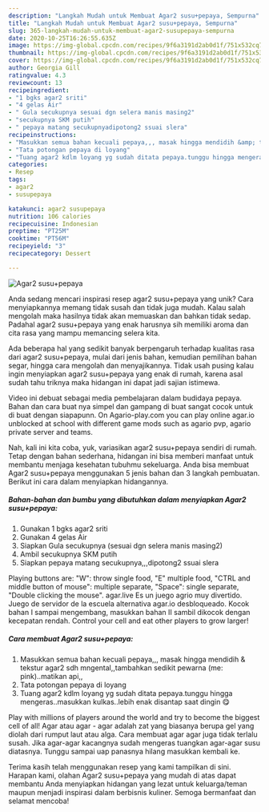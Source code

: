 ```yaml
---
description: "Langkah Mudah untuk Membuat Agar2 susu+pepaya, Sempurna"
title: "Langkah Mudah untuk Membuat Agar2 susu+pepaya, Sempurna"
slug: 365-langkah-mudah-untuk-membuat-agar2-susupepaya-sempurna
date: 2020-10-25T16:26:55.635Z
image: https://img-global.cpcdn.com/recipes/9f6a3191d2ab0d1f/751x532cq70/agar2-susupepaya-foto-resep-utama.jpg
thumbnail: https://img-global.cpcdn.com/recipes/9f6a3191d2ab0d1f/751x532cq70/agar2-susupepaya-foto-resep-utama.jpg
cover: https://img-global.cpcdn.com/recipes/9f6a3191d2ab0d1f/751x532cq70/agar2-susupepaya-foto-resep-utama.jpg
author: Georgia Gill
ratingvalue: 4.3
reviewcount: 13
recipeingredient:
- "1 bgks agar2 sriti"
- "4 gelas Air"
- " Gula secukupnya sesuai dgn selera manis masing2"
- "secukupnya SKM putih"
- " pepaya matang secukupnyadipotong2 ssuai slera"
recipeinstructions:
- "Masukkan semua bahan kecuali pepaya,,, masak hingga mendidih &amp; tekstur agar2 sdh mngental,,tambahkan sedikit pewarna (me: pink)..matikan api,,"
- "Tata potongan pepaya di loyang"
- "Tuang agar2 kdlm loyang yg sudah ditata pepaya.tunggu hingga mengeras..masukkan kulkas..lebih enak disantap saat dingin 😋"
categories:
- Resep
tags:
- agar2
- susupepaya

katakunci: agar2 susupepaya 
nutrition: 106 calories
recipecuisine: Indonesian
preptime: "PT25M"
cooktime: "PT56M"
recipeyield: "3"
recipecategory: Dessert

---
```



![Agar2 susu+pepaya](https://img-global.cpcdn.com/recipes/9f6a3191d2ab0d1f/751x532cq70/agar2-susupepaya-foto-resep-utama.jpg)

Anda sedang mencari inspirasi resep agar2 susu+pepaya yang unik? Cara menyiapkannya memang tidak susah dan tidak juga mudah. Kalau salah mengolah maka hasilnya tidak akan memuaskan dan bahkan tidak sedap. Padahal agar2 susu+pepaya yang enak harusnya sih memiliki aroma dan cita rasa yang mampu memancing selera kita.

Ada beberapa hal yang sedikit banyak berpengaruh terhadap kualitas rasa dari agar2 susu+pepaya, mulai dari jenis bahan, kemudian pemilihan bahan segar, hingga cara mengolah dan menyajikannya. Tidak usah pusing kalau ingin menyiapkan agar2 susu+pepaya yang enak di rumah, karena asal sudah tahu triknya maka hidangan ini dapat jadi sajian istimewa.

Video ini debuat sebagai media pembelajaran dalam budidaya pepaya. Bahan dan cara buat nya simpel dan gampang di buat sangat cocok untuk di buat dengan siapapunn. On Agario-play.com you can play online agar.io unblocked at school with different game mods such as agario pvp, agario private server and teams.


Nah, kali ini kita coba, yuk, variasikan agar2 susu+pepaya sendiri di rumah. Tetap dengan bahan sederhana, hidangan ini bisa memberi manfaat untuk membantu menjaga kesehatan tubuhmu sekeluarga. Anda bisa membuat Agar2 susu+pepaya menggunakan 5 jenis bahan dan 3 langkah pembuatan. Berikut ini cara dalam menyiapkan hidangannya.

<!--inarticleads1-->

##### Bahan-bahan dan bumbu yang dibutuhkan dalam menyiapkan Agar2 susu+pepaya:

1. Gunakan 1 bgks agar2 sriti
1. Gunakan 4 gelas Air
1. Siapkan  Gula secukupnya (sesuai dgn selera manis masing2)
1. Ambil secukupnya SKM putih
1. Siapkan  pepaya matang secukupnya,,,dipotong2 ssuai slera


Playing buttons are: &#34;W&#34;: throw single food, &#34;E&#34; multiple food, &#34;CTRL and middle button of mouse&#34;: multiple separate, &#34;Space&#34;: single separate, &#34;Double clicking the mouse&#34;. agar.live Es un juego agrio muy divertido. Juego de servidor de la escuela alternativa agar.io desbloqueado. Kocok bahan I sampai mengembang, masukkan bahan II sambil dikocok dengan kecepatan rendah. Control your cell and eat other players to grow larger! 

<!--inarticleads2-->

##### Cara membuat Agar2 susu+pepaya:

1. Masukkan semua bahan kecuali pepaya,,, masak hingga mendidih &amp; tekstur agar2 sdh mngental,,tambahkan sedikit pewarna (me: pink)..matikan api,,
1. Tata potongan pepaya di loyang
1. Tuang agar2 kdlm loyang yg sudah ditata pepaya.tunggu hingga mengeras..masukkan kulkas..lebih enak disantap saat dingin 😋


Play with millions of players around the world and try to become the biggest cell of all! Agar atau agar - agar adalah zat yang biasanya berupa gel yang diolah dari rumput laut atau alga. Cara membuat agar agar juga tidak terlalu susah. Jika agar-agar kacangnya sudah mengeras tuangkan agar-agar susu diatasnya. Tunggu sampai uap panasnya hilang masukkan kembali ke. 

Terima kasih telah menggunakan resep yang kami tampilkan di sini. Harapan kami, olahan Agar2 susu+pepaya yang mudah di atas dapat membantu Anda menyiapkan hidangan yang lezat untuk keluarga/teman maupun menjadi inspirasi dalam berbisnis kuliner. Semoga bermanfaat dan selamat mencoba!
